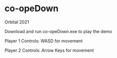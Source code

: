 # co-opeDown
Orbital 2021

Download and run co-opeDown.exe to play the demo

Player 1 Controls: WASD for movement

Player 2 Controls: Arrow Keys for movement
